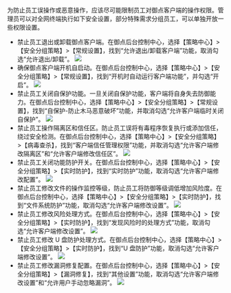 为防止员工误操作或恶意操作，应该尽可能限制员工对御点客户端的操作权限。管理员可以对全网终端执行如下安全设置，部分特殊需求分组员工，可以单独开放一些权限设置。
- 禁止员工退出或卸载御点客户端。在御点后台控制中心，选择【策略中心】>【安全分组策略】>【常规设置】，找到“允许退出/卸载客户端”功能，取消勾选“允许退出/卸载”。
![](https://main.qcloudimg.com/raw/b32ca9e5220759f6c04b5b5f39fef7e1.png)
- 确保御点客户端开机自启动。在御点后台控制中心，选择【策略中心】>【安全分组策略】>【常规设置】，找到“开机时自动运行客户端功能”，并勾选“开启”。
![](https://main.qcloudimg.com/raw/a98fb6544a6f9e6784c01ee7b06ba2b5.png)
- 禁止员工关闭自保护功能。一旦关闭自保护功能，客户端将自身失去防御能力。在御点后台控制中心，选择【策略中心】>【安全分组策略】>【常规设置】，找到“自保护-防止木马恶意破坏”功能，并取消勾选“允许客户端临时关闭自保护”。
![](https://main.qcloudimg.com/raw/e985faab81cd90d3b23452fc81c46b6b.png)
- 禁止员工操作隔离区和信任区。防止员工误将有毒程序恢复执行或添加信任，绕过安全检测。在御点后台控制中心，选择【策略中心】>【安全分组策略】>【病毒查杀】，找到“客户端信任管理权限”功能，并取消勾选“允许客户端修改隔离区”和“允许客户端修改信任区”。
![](https://main.qcloudimg.com/raw/02c43401a4baf1c62bf3cf5805ccdd87.png)
- 禁止员工关闭功能防护开关。在御点后台控制中心，选择【策略中心】>【安全分组策略】>【实时防护】，找到“实时防护”功能，取消勾选“允许客户端修改配置”。
![](https://main.qcloudimg.com/raw/604f2c69085d607f8cf797c052ccbbab.png)
- 禁止员工修改文件的操作监控等级，防止员工将防御等级调低增加风险度。在御点后台控制中心，选择【策略中心】>【安全分组策略】>【实时防护】，找到“文件系统防护”功能，取消勾选“允许客户端修改设置”。
![](https://main.qcloudimg.com/raw/bc6dd59b19f00559d3f6c3c379e49f60.png)
- 禁止员工修改风险处理方式。在御点后台控制中心，选择【策略中心】>【安全分组策略】>【实时防护】，找到“发现风险时的处理方式”功能，取消勾选“允许客户端修改设置”。
![](https://main.qcloudimg.com/raw/d5b14d986ddd63b34e3e0a7c64277836.png)
- 禁止员工修改 U 盘防护处理方式。在御点后台控制中心，选择【策略中心】>【安全分组策略】>【实时防护】，找到“U 盘防护”功能，取消勾选“允许客户端修改设置”。
![](https://main.qcloudimg.com/raw/5407aa366bf8a5c9a924f14ef2f54c42.png)
- 禁止员工修改漏洞修复配置。在御点后台控制中心，选择【策略中心】>【安全分组策略】>【漏洞修复】，找到“其他设置”功能，取消勾选“允许客户端修改设置”和“允许用户手动忽略漏洞”。
![](https://main.qcloudimg.com/raw/32de2852edf3b018d32da8b39ba40a46.png)
